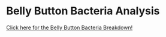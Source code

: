 # Belly Button Bacteria Analysis


[Click here for the Belly Button Bacteria Breakdown!](https://cyber-wolfe.github.io/Body_Bacteria_Analysis/)

